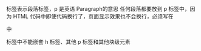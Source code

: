 <p></p>标签表示段落标签，p 是英语 Paragraph的意思
任何段落都要放到 p 标签中，因为 HTML 代码中即使代码换行了，页面显示效果也不会换行，必须写在 <p></p>中
<p></p>标签中不能嵌套 h 标签、其他 p 标签和其他块级元素